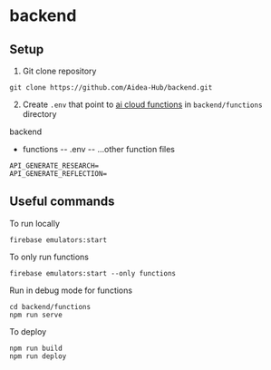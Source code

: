 # backend

## Setup
1. Git clone repository
```
git clone https://github.com/Aidea-Hub/backend.git
```
2. Create `.env` that point to [ai cloud functions](https://github.com/Aidea-Hub/ai-backend) in `backend/functions` directory

backend
- functions
-- .env
-- ...other function files
```
API_GENERATE_RESEARCH=
API_GENERATE_REFLECTION=
```

## Useful commands 
To run locally
```
firebase emulators:start
```

To only run functions
```
firebase emulators:start --only functions
```

Run in debug mode for functions
```
cd backend/functions
npm run serve
```

To deploy
```
npm run build
npm run deploy
```
